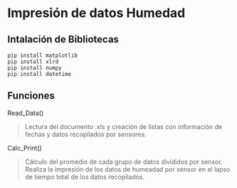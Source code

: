 # Impresión de datos Humedad
## Intalación de Bibliotecas
```
pip install matplotlib
pip install xlrd
pip install numpy
pip install datetime
```
## Funciones
Read_Data()
> Lectura del documento .xls y creación de listas con información de fechas y datos recopilados por sensores.


Calc_Print()
> Cálculo del promedio de cada grupo de datos divididos por sensor. Realiza la impresión de los datos de humeadad por sensor en el lapso de tiempo total de los datos recopilados.

